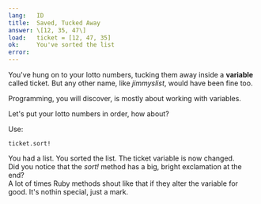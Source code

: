 ```yaml
---
lang:   ID
title:  Saved, Tucked Away
answer: \[12, 35, 47\]
load:   ticket = [12, 47, 35]
ok:     You've sorted the list
error:  
---
```


You've hung on to your lotto numbers, tucking them away inside a __variable__ called ticket.
But any other name, like _jimmyslist_, would have been fine too.

Programming, you will discover, is mostly about working with variables.

Let's put your lotto numbers in order, how about?

Use: 

    ticket.sort!
    
You had a list. You sorted the list. The ticket variable is now changed.  
Did you notice that the _sort!_ method has a big, bright exclamation at the end?  
A lot of times Ruby methods shout like that if they alter the variable for good.
It's nothin special, just a mark.
